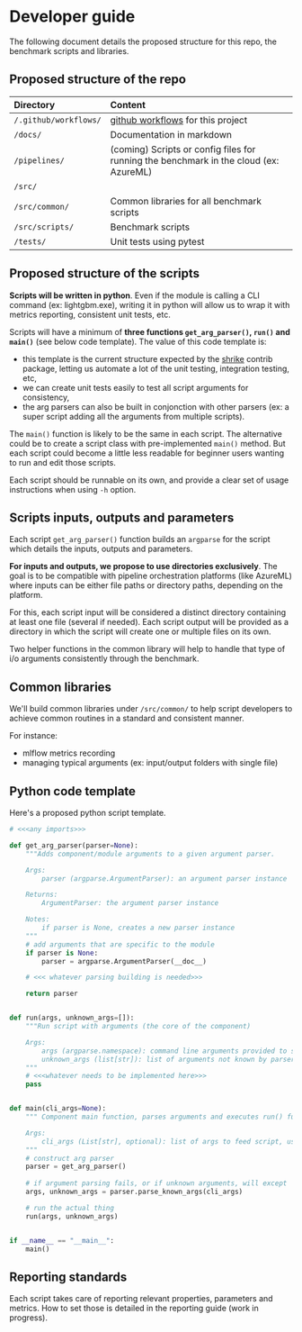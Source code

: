 # Developer guide

The following document details the proposed structure for this repo, the benchmark scripts and libraries.

## Proposed structure of the repo

| Directory | Content |
| :-- | :-- |
| `/.github/workflows/` | [github workflows](https://docs.github.com/en/actions/reference/workflow-syntax-for-github-actions) for this project |
| `/docs/` | Documentation in markdown |
| `/pipelines/` | (coming) Scripts or config files for running the benchmark in the cloud (ex: AzureML) |
| `/src/` | &nbsp; |
| `/src/common/` | Common libraries for all benchmark scripts |
| `/src/scripts/` | Benchmark scripts |
| `/tests/` | Unit tests using pytest |

## Proposed structure of the scripts

**Scripts will be written in python**. Even if the module is calling a CLI command (ex: lightgbm.exe), writing it in python will allow us to wrap it with metrics reporting, consistent unit tests, etc.

Scripts will have a minimum of **three functions `get_arg_parser()`, `run()` and `main()`** (see below code template). The value of this code template is:
- this template is the current structure expected by the [shrike](https://pypi.org/project/shrike/) contrib package, letting us automate a lot of the unit testing, integration testing, etc,
- we can create unit tests easily to test all script arguments for consistency,
- the arg parsers can also be built in conjonction with other parsers (ex: a super script adding all the arguments from multiple scripts).

The `main()` function is likely to be the same in each script. The alternative could be to create a script class with pre-implemented `main()` method. But each script could become a little less readable for beginner users wanting to run and edit those scripts.

Each script should be runnable on its own, and provide a clear set of usage instructions when using `-h` option.

## Scripts inputs, outputs and parameters

Each script `get_arg_parser()` function builds an `argparse` for the script which details the inputs, outputs and parameters.

**For inputs and outputs, we propose to use directories exclusively**. The goal is to be compatible with pipeline orchestration platforms (like AzureML) where inputs can be either file paths or directory paths, depending on the platform.

For this, each script input will be considered a distinct directory containing at least one file (several if needed). Each script output will be provided as a directory in which the script will create one or multiple files on its own.

Two helper functions in the common library will help to handle that type of i/o arguments consistently through the benchmark.

## Common libraries

We'll build common libraries under `/src/common/` to help script developers to achieve common routines in a standard and consistent manner.

For instance:
- mlflow metrics recording
- managing typical arguments (ex: input/output folders with single file)

## Python code template

Here's a proposed python script template.

```python
# <<<any imports>>>

def get_arg_parser(parser=None):
    """Adds component/module arguments to a given argument parser.

    Args:
        parser (argparse.ArgumentParser): an argument parser instance

    Returns:
        ArgumentParser: the argument parser instance

    Notes:
        if parser is None, creates a new parser instance
    """
    # add arguments that are specific to the module
    if parser is None:
        parser = argparse.ArgumentParser(__doc__)

    # <<< whatever parsing building is needed>>>

    return parser


def run(args, unknown_args=[]):
    """Run script with arguments (the core of the component)

    Args:
        args (argparse.namespace): command line arguments provided to script, see get_arg_parser()
        unknown_args (list[str]): list of arguments not known by parser
    """
    # <<<whatever needs to be implemented here>>>
    pass


def main(cli_args=None):
    """ Component main function, parses arguments and executes run() function.

    Args:
        cli_args (List[str], optional): list of args to feed script, useful for debugging. Defaults to None.
    """
    # construct arg parser
    parser = get_arg_parser()
 
    # if argument parsing fails, or if unknown arguments, will except
    args, unknown_args = parser.parse_known_args(cli_args)

    # run the actual thing
    run(args, unknown_args)


if __name__ == "__main__":
    main()    
```

## Reporting standards

Each script takes care of reporting relevant properties, parameters and metrics. How to set those is detailed in the reporting guide (work in progress).
